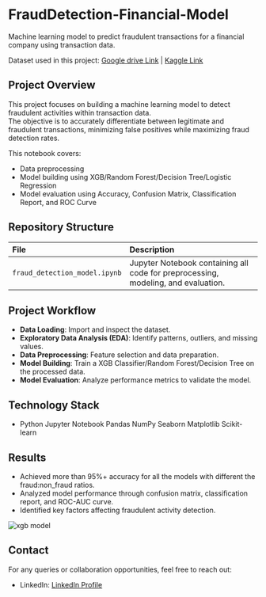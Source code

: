 # FraudDetection-Financial-Model
Machine learning model to predict fraudulent transactions for a financial company using transaction data.

Dataset used in this project: [Google drive Link](https://drive.usercontent.google.com/download?id=1VNpyNkGxHdskfdTNRSjjyNa5qC9u0JyV&export=download&authuser=0)
                              | [Kaggle Link](https://www.kaggle.com/datasets/ealaxi/paysim1)

## Project Overview
This project focuses on building a machine learning model to detect fraudulent activities within transaction data.  
The objective is to accurately differentiate between legitimate and fraudulent transactions, minimizing false positives while maximizing fraud detection rates.

This notebook covers:
- Data preprocessing
- Model building using XGB/Random Forest/Decision Tree/Logistic Regression
- Model evaluation using Accuracy, Confusion Matrix, Classification Report, and ROC Curve

## Repository Structure
| File | Description |
|:----|:------------|
| `fraud_detection_model.ipynb` | Jupyter Notebook containing all code for preprocessing, modeling, and evaluation. |
 
  ## Project Workflow
- **Data Loading**: Import and inspect the dataset.
- **Exploratory Data Analysis (EDA)**: Identify patterns, outliers, and missing values.
- **Data Preprocessing**: Feature selection and data preparation.
- **Model Building**: Train a XGB Classifier/Random Forest/Decision Tree on the processed data.
- **Model Evaluation**: Analyze performance metrics to validate the model.

## Technology Stack
- Python  Jupyter  Notebook  Pandas  NumPy  Seaborn  Matplotlib  Scikit-learn

## Results
- Achieved more than 95%+ accuracy for all the models with different the fraud:non_fraud ratios.
- Analyzed model performance through confusion matrix, classification report, and ROC-AUC curve.
- Identified key factors affecting fraudulent activity detection.

![xgb model](https://github.com/user-attachments/assets/90d87d73-7cdf-4d0f-8e69-4bbdede391f3)


## Contact
For any queries or collaboration opportunities, feel free to reach out:

- LinkedIn: [LinkedIn Profile](https://www.linkedin.com/in/jayanta-nath-972a04282/)
